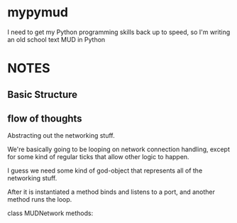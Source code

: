 # mypymud

I need to get my Python programming skills back up to speed, so I'm writing
an old school text MUD in Python

# NOTES

## Basic Structure

## flow of thoughts

Abstracting out the networking stuff.

We're basically going to be looping on network connection handling,
except for some kind of regular ticks that allow other logic to happen.

I guess we need some kind of god-object that represents all of the
networking stuff.

After it is instantiated a method binds and listens to a port, and another
method runs the loop.  

class MUDNetwork
methods:

